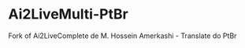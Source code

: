 Ai2LiveMulti-PtBr
=================

Fork of Ai2LiveComplete de M. Hossein Amerkashi - Translate do PtBr
